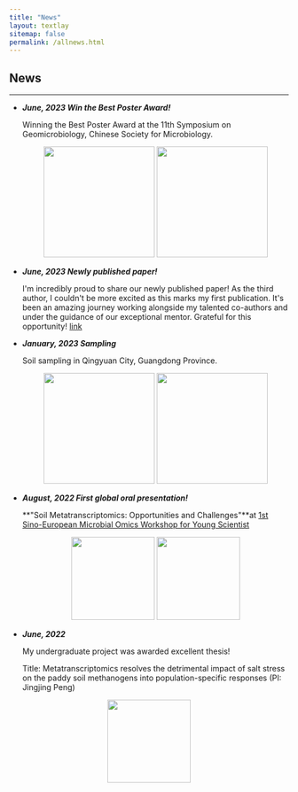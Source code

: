 ```yaml
---
title: "News"
layout: textlay
sitemap: false
permalink: /allnews.html
---
```


## News

------

<div class="jumbotron">
<div class="col-md-12 col-sm-12">

- ***June, 2023 Win the Best Poster Award!***

  Winning the Best Poster Award at the 11th Symposium on Geomicrobiology, Chinese Society for Microbiology.
    <center>
  <img src="{{ site.url }}{{ site.baseurl }}/images/event1.jpg" height="200"/> 
  <img src="{{ site.url }}{{ site.baseurl }}/images/event2.jpg" height="200"/> 
  
  

</div>
</div>

<div class="jumbotron">
<div class="col-md-12 col-sm-12">

- ***June, 2023 Newly published paper!***

  I'm incredibly proud to share our newly published paper! As the third author, I couldn't be more excited as this marks my first publication. It's been an amazing journey working alongside my talented co-authors and under the guidance of our exceptional mentor. Grateful for this opportunity! [link](https://doi.org/10.1016/j.scitotenv.2023.164221)

</div>
</div>

<div class="jumbotron">
<div class="col-md-12 col-sm-12">

- ***January, 2023 Sampling***

  Soil sampling in Qingyuan City, Guangdong Province.

  <center>
  <img src="{{ site.url }}{{ site.baseurl }}/images/202301soilsampling1.jpg" height="200"/> 
  <img src="{{ site.url }}{{ site.baseurl }}/images/202301soilsampling2.jpg" height="200"/> 
</div>
</div>

<div class="jumbotron">
<div class="col-md-12 col-sm-12">

- ***August, 2022 First global oral presentation!***

  **"Soil Metatranscriptomics: Opportunities and Challenges"**at [1st Sino-European Microbial Omics Workshop for Young Scientist](https://zihuan.cau.edu.cn/art/2022/7/30/art_24818_874863.html)

  <center>
  <img src="{{ site.url }}{{ site.baseurl }}/images/202207shot.png" height="150"/>
  <img src="{{ site.url }}{{ site.baseurl }}/images/202207new.png" height="150"/> 

</div>
</div>


<div class="jumbotron">
<div class="col-md-12 col-sm-12">

- ***June, 2022***

  My undergraduate project was awarded excellent thesis!
  
  Title: Metatranscriptomics resolves the detrimental impact of salt stress on the paddy soil methanogens into population-specific responses (PI: Jingjing Peng)

<center>
  <img src="{{ site.url }}{{ site.baseurl }}/images/2022graduate2.jpg" height="150"/>
</center>
